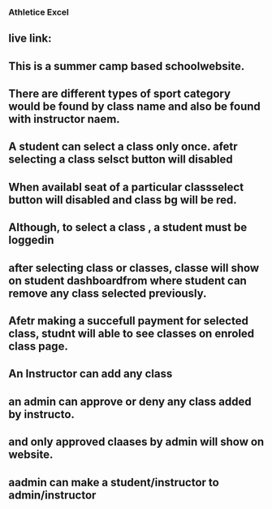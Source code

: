 ### Athletice Excel
## live link:
## This is a summer camp based schoolwebsite.
## There are different types of sport category would be found by class name and also be found with instructor naem.
## A student can select a class only once. afetr selecting a class selsct button will disabled
## When availabl seat of a particular classselect button will disabled and class bg will be red.
## Although, to select a class , a student must be loggedin
## after selecting class or classes, classe will show on student dashboardfrom where student can remove any class selected previously.
## Afetr making a succefull payment for selected class, studnt will able to see classes on enroled class page.
## An Instructor can add any class
## an admin can approve or deny any class added by instructo.
## and only approved claases by admin will show on website.
## aadmin can make a student/instructor to admin/instructor